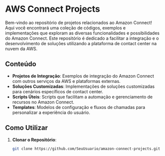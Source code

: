 # AWS Connect Projects

Bem-vindo ao repositório de projetos relacionados ao Amazon Connect! Aqui você encontrará uma coleção de códigos, exemplos e implementações que exploram as diversas funcionalidades e possibilidades do Amazon Connect. Este repositório é dedicado a facilitar a integração e o desenvolvimento de soluções utilizando a plataforma de contact center na nuvem da AWS.

## Conteúdo

- **Projetos de Integração**: Exemplos de integração do Amazon Connect com outros serviços da AWS e plataformas externas.
- **Soluções Customizadas**: Implementações de soluções customizadas para cenários específicos de contact center.
- **Scripts Úteis**: Scripts que facilitam a automação e gerenciamento de recursos no Amazon Connect.
- **Templates**: Modelos de configuração e fluxos de chamadas para personalizar a experiência do usuário.

## Como Utilizar

1. **Clonar o Repositório**:
   ```bash
   git clone https://github.com/SeuUsuario/amazon-connect-projects.git
